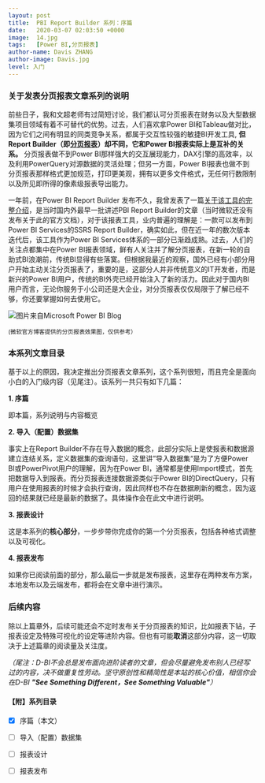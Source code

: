 ```yaml
---
layout: post
title:  PBI Report Builder 系列：序篇
date:   2020-03-07 02:03:50 +0000
image:  14.jpg
tags:   [Power BI,分页报表]
author-name: Davis ZHANG
author-image: Davis.jpg
level: 入门
---
```


### 关于发表分页报表文章系列的说明

前些日子，我和文超老师有过简短讨论，我们都认可分页报表在财务以及大型数据集项目领域有着不可替代的优势。过去，人们喜欢拿Power BI和Tableau做对比，因为它们之间有明显的同类竞争关系，都属于交互性较强的敏捷BI开发工具, **但Report Builder（即[分页报表](https://docs.microsoft.com/zh-cn/power-bi/paginated-reports/paginated-reports-report-builder-power-bi)）却不同，它和Power BI报表实际上是互补的关系。** 分页报表做不到Power BI那样强大的交互展现能力，DAX引擎的高效率，以及利用PowerQuery对源数据的灵活处理；但另一方面，Power BI报表也做不到分页报表那样格式更加规范，打印更美观，拥有以更多文件格式，无任何行数限制以及所见即所得的像素级报表导出能力。

一年前，在Power BI Report Builder 发布不久，我曾发表了一篇[关于该工具的完整介绍](https://d-bi.gitee.io/introduction-pbi-reportBuilder/)，是当时国内外最早一批讲述PBI Report Builder的文章（当时微软还没有发布关于此的官方文档），对于该报表工具，业内普遍的理解是：一款可以发布到Power BI Services的SSRS Report Builder，确实如此，但在近一年的数次版本迭代后，该工具作为Power BI Services体系的一部分已渐趋成熟。过去，人们的关注点都集中在Power BI报表领域，鲜有人关注并了解分页报表，在新一轮的自助式BI浪潮前，传统BI显得有些落寞。但根据我最近的观察，国外已经有小部分用户开始主动关注分页报表了，重要的是，这部分人并非传统意义的IT开发者，而是新兴的Power BI用户，传统的BI外壳已经开始注入了新的活力。因此对于国内BI用户而言，无论你服务于小公司还是大企业，对分页报表仅仅局限于了解已经不够，你还要掌握如何去使用它。

![图片来自Microsoft Power BI Blog](https://img-blog.csdnimg.cn/20200307173259561.png?x-oss-process=image/watermark,type_ZmFuZ3poZW5naGVpdGk,shadow_10,text_RC1CSSB8IERhdmlzIG9uIEJJ,size_16,color_FFFFFF,t_70)

<small>(微软官方博客提供的分页报表效果图，仅供参考）</small>

### 本系列文章目录

基于以上的原因，我决定推出分页报表文章系列，这个系列很短，而且完全是面向小白的入门级内容（见尾注）。该系列一共只有如下几篇：

**1. 序篇**

即本篇，系列说明与内容概览
    
**2. 导入（配置）数据集**

事实上在Report Builder不存在导入数据的概念，此部分实际上是使报表和数据源建立连结关系，定义数据集的查询语句，这里讲”导入数据集“是为了方便Power BI或PowerPivot用户的理解，因为在Power BI，通常都是使用Import模式，首先把数据导入到报表。而分页报表连接数据源类似于Power BI的DirectQuery，只有用户在使用报表的时候才会执行查询，因此同样也不存在数据刷新的概念，因为返回的结果就已经是最新的数据了。具体操作会在此文中进行说明。
    
**3. 报表设计**

这是本系列的**核心部分**，一步步带你完成你的第一个分页报表，包括各种格式调整以及可视化。

**4. 报表发布**

如果你已阅读前面的部分，那么最后一步就是发布报表，这里存在两种发布方案，本地发布以及云端发布，都将会在文章中进行演示。


### 后续内容

除以上篇章外，后续可能还会不定时发布关于分页报表的知识，比如报表下钻，子报表设定及特殊可视化的设定等进阶内容。但也有可能**取消**这部分内容，这一切取决于上述篇章的阅读量及关注度。

*（尾注：D-BI不会总是发布面向进阶读者的文章，但会尽量避免发布别人已经写过的内容，决不做重复性劳动。坚守原创性和精简性是本站的核心价值，相信你会在D-BI **"See Something Different，See Something Valuable"**）*


#### 【附】系列目录
 - [x] 序篇（本文）

 - [ ]  导入（配置）数据集 

 - [ ] 报表设计

 - [ ] 报表发布
